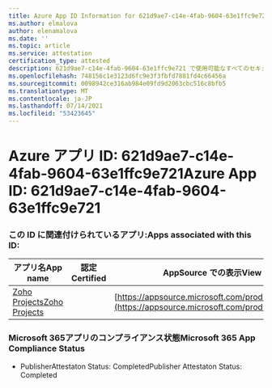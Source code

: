 ```yaml
---
title: Azure App ID Information for 621d9ae7-c14e-4fab-9604-63e1ffc9e721
ms.author: elmalova
author: elenamalova
ms.date: ''
ms.topic: article
ms.service: attestation
certification_type: attested
description: 621d9ae7-c14e-4fab-9604-63e1ffc9e721 で使用可能なすべてのセキュリティおよびコンプライアンス情報。
ms.openlocfilehash: 748156c1e3123d6fc9e3f3fbfd7881fd4c66456a
ms.sourcegitcommit: 0098942ce316ab984e09fd9d2063cbc516c8bfb5
ms.translationtype: MT
ms.contentlocale: ja-JP
ms.lasthandoff: 07/14/2021
ms.locfileid: "53423645"
---
```

# <a name="azure-app-id-621d9ae7-c14e-4fab-9604-63e1ffc9e721"></a><span data-ttu-id="d3d0f-103">Azure アプリ ID: 621d9ae7-c14e-4fab-9604-63e1ffc9e721</span><span class="sxs-lookup"><span data-stu-id="d3d0f-103">Azure App ID: 621d9ae7-c14e-4fab-9604-63e1ffc9e721</span></span>


### <a name="apps-associated-with-this-id"></a><span data-ttu-id="d3d0f-104">この ID に関連付けられているアプリ:</span><span class="sxs-lookup"><span data-stu-id="d3d0f-104">Apps associated with this ID:</span></span>
| <span data-ttu-id="d3d0f-105">**アプリ名**</span><span class="sxs-lookup"><span data-stu-id="d3d0f-105">**App name**</span></span> | <span data-ttu-id="d3d0f-106">**認定**</span><span class="sxs-lookup"><span data-stu-id="d3d0f-106">**Certified**</span></span> | <span data-ttu-id="d3d0f-107">**AppSource での表示**</span><span class="sxs-lookup"><span data-stu-id="d3d0f-107">**View in AppSource**</span></span> |
|-|-|-|
| [<span data-ttu-id="d3d0f-108">Zoho Projects</span><span class="sxs-lookup"><span data-stu-id="d3d0f-108">Zoho Projects</span></span>](https://docs.microsoft.com/en-us/microsoft-365-app-certification/forward/WA104381668) |  | [https://appsource.microsoft.com/product/office/WA104381668](https://appsource.microsoft.com/product/office/WA104381668) |

### <a name="microsoft-365-app-compliance-status"></a><span data-ttu-id="d3d0f-109">Microsoft 365アプリのコンプライアンス状態</span><span class="sxs-lookup"><span data-stu-id="d3d0f-109">Microsoft 365 App Compliance Status</span></span>
- <span data-ttu-id="d3d0f-110">PublisherAttestaton Status: Completed</span><span class="sxs-lookup"><span data-stu-id="d3d0f-110">Publisher Attestaton Status: Completed</span></span>
